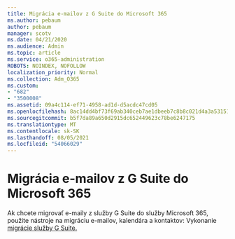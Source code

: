```yaml
---
title: Migrácia e-mailov z G Suite do Microsoft 365
ms.author: pebaum
author: pebaum
manager: scotv
ms.date: 04/21/2020
ms.audience: Admin
ms.topic: article
ms.service: o365-administration
ROBOTS: NOINDEX, NOFOLLOW
localization_priority: Normal
ms.collection: Adm_O365
ms.custom:
- "682"
- "3500008"
ms.assetid: 09a4c114-ef71-4958-ad1d-d5acdc47cd05
ms.openlocfilehash: 8ac14dd4bf73f69ab340ceb7ae1dbeeb7c8b8c021d4a3a53151ab8c62eb268f8
ms.sourcegitcommit: b5f7da89a650d2915dc652449623c78be6247175
ms.translationtype: MT
ms.contentlocale: sk-SK
ms.lasthandoff: 08/05/2021
ms.locfileid: "54066029"
---
```

# <a name="migrate-email-from-g-suite-to-microsoft-365"></a>Migrácia e-mailov z G Suite do Microsoft 365

Ak chcete migrovať e-maily z služby G Suite do služby Microsoft 365, použite nástroje na migráciu e-mailov, kalendára a kontaktov: Vykonanie [migrácie služby G Suite.](https://docs.microsoft.com/Exchange/mailbox-migration/perform-g-suite-migration)
  